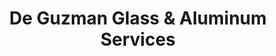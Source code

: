 ---
title: "De Guzman Glass & Aluminum Services"
url: /antipolo/de-guzman-glass-and-aluminum-services/
shop: shop
---